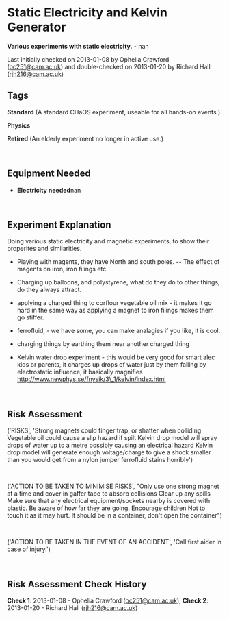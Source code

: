 # Static Electricity and Kelvin Generator

**Various experiments with static electricity.** - nan

Last initially checked on 2013-01-08 by Ophelia Crawford (oc251@cam.ac.uk) and double-checked on 2013-01-20 by Richard Hall (rjh216@cam.ac.uk)

## Tags
<!--- Start Tags (DO NOT REMOVE THIS COMMENT) --->

**Standard** (A standard CHaOS experiment, useable for all hands-on events.)

**Physics**

**Retired** (An elderly experiment no longer in active use.)
<!--- End Tags (DO NOT REMOVE THIS COMMENT) --->

<br/>

## Equipment Needed 
- **Electricity needed**nan

<br/>

## Experiment Explanation 

Doing various static electricity and magnetic experiments, to show their properites and similarities.

- Playing with magents, they have North and south poles.
-- The effect of magents on iron, iron filings etc

- Charging up balloons, and polystyrene, what do they do to other things, do they always attract.

- applying a charged thing to corflour vegetable oil mix - it makes it go hard in the same way as applying a magnet to iron filings makes them go stiffer.

- ferrofluid, - we have some, you can make analagies if you like, it is cool.

- charging things by earthing them near another charged thing

- Kelvin water drop experiment - this would be very good for smart alec kids or parents, it charges up drops of water just by them falling by electrostatic influence, it basically magnifies 
http://www.newphys.se/fnysik/3\_1/kelvin/index.html

<br/>

## Risk Assessment

('RISKS', 'Strong magnets could finger trap, or shatter when colliding  Vegetable oil could cause a slip hazard if spilt  Kelvin drop model will spray drops of water up to a metre possibly causing an electrical hazard  Kelvin drop model will generate enough voltage/charge to give a shock smaller than you would get from a nylon jumper  ferrofluid stains horribly')

<br/>

('ACTION TO BE TAKEN TO MINIMISE RISKS', "Only use one strong magnet at a time and cover in gaffer tape to absorb collisions  Clear up any spills  Make sure that any electrical equipment/sockets nearby is covered with plastic. Be aware of how far they are going.  Encourage children Not to touch it as it may hurt.  It should be in a container, don't open the container")

<br/>

('ACTION TO BE TAKEN IN THE EVENT OF AN ACCIDENT', 'Call first aider in case of injury.')

<br/>

## Risk Assessment Check History 

**Check 1**: 2013-01-08 - Ophelia Crawford (oc251@cam.ac.uk), **Check 2**: 2013-01-20 - Richard Hall (rjh216@cam.ac.uk)